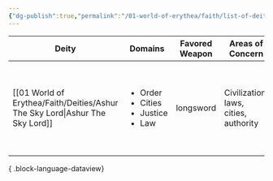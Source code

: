 ```yaml
---
{"dg-publish":true,"permalink":"/01-world-of-erythea/faith/list-of-deities/","title":"Deities","pinned":true,"dgShowInlineTitle":true,"noteIcon":""}
---
```




| Deity                                                                           | Domains                                                            | Favored Weapon | Areas of Concern                      | Edicts                                                                             | Anathema                                                             |
| ------------------------------------------------------------------------------- | ------------------------------------------------------------------ | -------------- | ------------------------------------- | ---------------------------------------------------------------------------------- | -------------------------------------------------------------------- |
| [[01 World of Erythea/Faith/Deities/Ashur The Sky Lord\|Ashur The Sky Lord]] | <ul><li>Order</li><li>Cities</li><li>Justice</li><li>Law</li></ul> | longsword      | Civilization, laws, cities, authority | Expand civilization, enforce justice through laws, eliminate chaos and corruption. | Disobedience of laws, chaos, resisting authority, harming innocents. |

{ .block-language-dataview}

